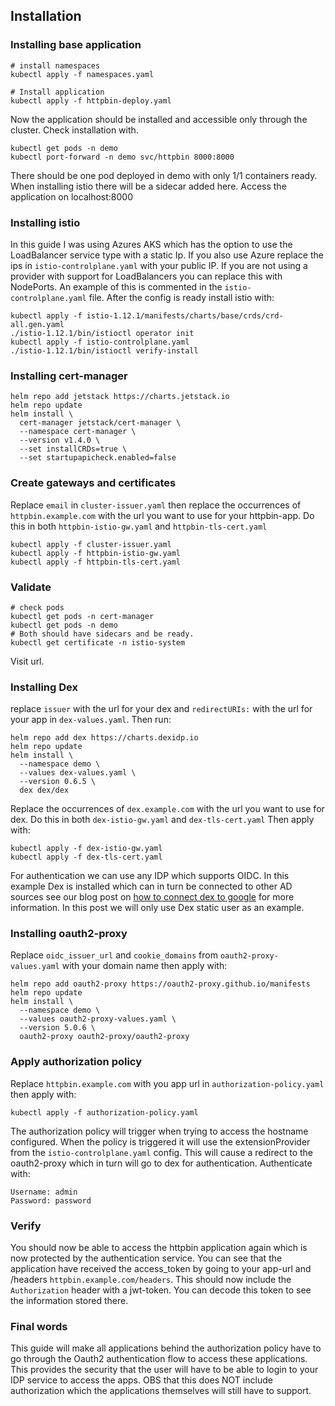 ## Installation

### Installing base application
```
# install namespaces
kubectl apply -f namespaces.yaml

# Install application
kubectl apply -f httpbin-deploy.yaml
```
Now the application should be installed and accessible only through the cluster. Check installation with.
```
kubectl get pods -n demo
kubectl port-forward -n demo svc/httpbin 8000:8000
```
There should be one pod deployed in demo with only 1/1 containers ready. When installing istio there will be a
sidecar added here. Access the application on localhost:8000

### Installing istio

In this guide I was using Azures AKS which has the option to use the LoadBalancer service type with a static Ip.
If you also use Azure replace the ips in `istio-controlplane.yaml` with your public IP. If you are not using a
provider with support for LoadBalancers you can replace this with NodePorts. An example of this is commented in
the `istio-controlplane.yaml` file. After the config is ready install istio with:

```
kubectl apply -f istio-1.12.1/manifests/charts/base/crds/crd-all.gen.yaml
./istio-1.12.1/bin/istioctl operator init
kubectl apply -f istio-controlplane.yaml
./istio-1.12.1/bin/istioctl verify-install
```


### Installing cert-manager

```
helm repo add jetstack https://charts.jetstack.io
helm repo update
helm install \
  cert-manager jetstack/cert-manager \
  --namespace cert-manager \
  --version v1.4.0 \
  --set installCRDs=true \
  --set startupapicheck.enabled=false
```

### Create gateways and certificates
Replace `email` in `cluster-issuer.yaml` then replace the occurrences of `httpbin.example.com` with the url
you want to use for your httpbin-app. Do this in both `httpbin-istio-gw.yaml` and `httpbin-tls-cert.yaml`
```
kubectl apply -f cluster-issuer.yaml
kubectl apply -f httpbin-istio-gw.yaml
kubectl apply -f httpbin-tls-cert.yaml
```

### Validate

```
# check pods
kubectl get pods -n cert-manager
kubectl get pods -n demo
# Both should have sidecars and be ready.
kubectl get certificate -n istio-system
```
Visit url.

### Installing Dex

replace `issuer` with the url for your dex and `redirectURIs:` with the url for your app in `dex-values.yaml`.
Then run:

```
helm repo add dex https://charts.dexidp.io
helm repo update
helm install \
  --namespace demo \
  --values dex-values.yaml \
  --version 0.6.5 \
  dex dex/dex
```

Replace the occurrences of `dex.example.com` with the url
you want to use for dex. Do this in both `dex-istio-gw.yaml` and `dex-tls-cert.yaml` Then apply with:
```
kubectl apply -f dex-istio-gw.yaml
kubectl apply -f dex-tls-cert.yaml
```

For authentication we can use any IDP which supports OIDC. In this example Dex is installed
which can in turn be connected to other AD sources see our blog post on 
[how to connect dex to google](https://elastisys.com/elastisys-engineering-how-to-use-dex-with-google-accounts-to-manage-access-in-kubernetes/) 
for more information. In this post we will only use Dex static user as an example.

### Installing oauth2-proxy
Replace `oidc_issuer_url` and `cookie_domains` from `oauth2-proxy-values.yaml` with your domain name then apply with:

```
helm repo add oauth2-proxy https://oauth2-proxy.github.io/manifests
helm repo update
helm install \
  --namespace demo \
  --values oauth2-proxy-values.yaml \
  --version 5.0.6 \
  oauth2-proxy oauth2-proxy/oauth2-proxy
```

### Apply authorization policy
Replace `httpbin.example.com` with you app url in `authorization-policy.yaml` then apply with:
```
kubectl apply -f authorization-policy.yaml
```

The authorization policy will trigger when trying to access the hostname configured. 
When the policy is triggered it will use the extensionProvider from the `istio-controlplane.yaml` config.
This will cause a redirect to the oauth2-proxy which in turn will go to dex for authentication. Authenticate
with:
```
Username: admin
Password: password
```

### Verify

You should now be able to access the httpbin application again which is now protected by the authentication service. 
You can see that the application have received the access_token by going to your app-url and /headers `httpbin.example.com/headers`.
This should now include the `Authorization` header with a jwt-token. You can decode this token to see the information stored there.

### Final words

This guide will make all applications behind the authorization policy have to go through the Oauth2 authentication flow to access these applications.
This provides the security that the user will have to be able to login to your IDP service to access the apps. OBS that this does NOT include authorization which the applications themselves will still have to support. 

